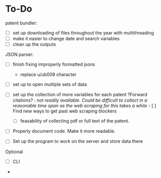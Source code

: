 # To-Do


patent bundler:
- [ ] set up downloading of files throughout the year with multithreading
- [ ] make it easier to change date and search variables
- [ ] clean up the outputs

JSON parser:
- [ ] finish fixing improperly formatted jsons
    - replace u/ub008 character
- [ ] set up to open multiple sets of data



- [ ] set up the collection of more variables for each patent
    ?Forward citations? : _not readily available. Could be difficult to collect in a reasonable time span as the web scraping for this takes a while_
        - [ ] Find new ways to get past web scraping blockers
    
    - [ ] feasability of collecting pdf or full text of the patent. 


    
- [ ] Properly document code. Make it more readable.
- [ ] Set up the program to work on the server and store data there

Optional
- [ ] CLI


- 
